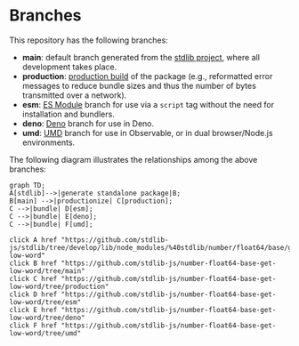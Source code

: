 <!--

@license Apache-2.0

Copyright (c) 2022 The Stdlib Authors.

Licensed under the Apache License, Version 2.0 (the "License");
you may not use this file except in compliance with the License.
You may obtain a copy of the License at

    http://www.apache.org/licenses/LICENSE-2.0

Unless required by applicable law or agreed to in writing, software
distributed under the License is distributed on an "AS IS" BASIS,
WITHOUT WARRANTIES OR CONDITIONS OF ANY KIND, either express or implied.
See the License for the specific language governing permissions and
limitations under the License.

-->

# Branches

This repository has the following branches:

-   **main**: default branch generated from the [stdlib project][stdlib-url], where all development takes place.
-   **production**: [production build][production-url] of the package (e.g., reformatted error messages to reduce bundle sizes and thus the number of bytes transmitted over a network).
-   **esm**: [ES Module][esm-url] branch for use via a `script` tag without the need for installation and bundlers.
-   **deno**: [Deno][deno-url] branch for use in Deno.
-   **umd**: [UMD][umd-url] branch for use in Observable, or in dual browser/Node.js environments.

The following diagram illustrates the relationships among the above branches:

```mermaid
graph TD;
A[stdlib]-->|generate standalone package|B;
B[main] -->|productionize| C[production];
C -->|bundle| D[esm];
C -->|bundle| E[deno];
C -->|bundle| F[umd];

click A href "https://github.com/stdlib-js/stdlib/tree/develop/lib/node_modules/%40stdlib/number/float64/base/get-low-word"
click B href "https://github.com/stdlib-js/number-float64-base-get-low-word/tree/main"
click C href "https://github.com/stdlib-js/number-float64-base-get-low-word/tree/production"
click D href "https://github.com/stdlib-js/number-float64-base-get-low-word/tree/esm"
click E href "https://github.com/stdlib-js/number-float64-base-get-low-word/tree/deno"
click F href "https://github.com/stdlib-js/number-float64-base-get-low-word/tree/umd"
```

[stdlib-url]: https://github.com/stdlib-js/stdlib/tree/develop/lib/node_modules/%40stdlib/number/float64/base/get-low-word
[production-url]: https://github.com/stdlib-js/number-float64-base-get-low-word/tree/production
[deno-url]: https://github.com/stdlib-js/number-float64-base-get-low-word/tree/deno
[umd-url]: https://github.com/stdlib-js/number-float64-base-get-low-word/tree/umd
[esm-url]: https://github.com/stdlib-js/number-float64-base-get-low-word/tree/esm
